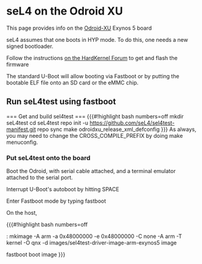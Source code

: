 # seL4 on the Odroid XU


This page provides info on the
[Odroid-XU](http://www.hardkernel.com/main/products/prdt_info.php?g_code=G137510300620)
Exynos 5 board

seL4 assumes that one boots in HYP mode. To do this, one needs a new
signed bootloader.

Follow the instructions
[on the HardKernel Forum](http://forum.odroid.com/viewtopic.php?f=64&t=2778&sid=be659cc75c16e1ecf436075e3c548003&start=60#p33805) to get and flash the firmware

The standard U-Boot will allow booting via Fastboot or by putting the
bootable ELF file onto an SD card or the eMMC chip.

## Run seL4test using fastboot
 === Get and build sel4test ===
{{{\#!highlight bash numbers=off mkdir seL4test cd seL4test repo init -u
<https://github.com/seL4/sel4test-manifest.git> repo sync make
odroidxu_release_xml_defconfig }}} As always, you may need to change
the CROSS_COMPILE_PREFIX by doing make menuconfig.

### Put seL4test onto the board
 Boot the Odroid, with serial cable
attached, and a terminal emulator attached to the serial port.

Interrupt U-Boot's autoboot by hitting SPACE

Enter Fastboot mode by typing fastboot

On the host,

{{{\#!highlight bash numbers=off

:   mkimage -A arm -a 0x48000000 -e 0x48000000 -C none -A arm -T kernel
    -O qnx -d images/sel4test-driver-image-arm-exynos5 image

fastboot boot image }}}

